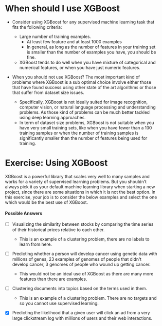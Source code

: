 
# When should I use XGBoost

- Consider using XGBoost for any supervised machine learning task that fits the following criteria:
	- Large number of training examples. 
		- At least few feature and at least 1000 examples
		- In general, as long as the number of features in your training set is smaller than the number of examples you have, you should be fine. 
	- XGBoost tends to do well when you have mixture of categorical and numerical features, or when you have just numeric features.

- When you should not use XGBoost? The most important kind of problems where XGBoost is a sub optimal choice involve either those that have found success using other state of the art algorithms or those that suffer from dataset size issues.
	- Specifically, XGBoost is not ideally suited for image recognition, computer vision, or natural language processing and understanding problems. As those kind of problems can be much better tackled using deep learning approaches. 
	- In term of dataset size problems, XGBoost is not suitable when you have very small training sets, like when you have fewer than a 100 training samples or when the number of training samples is significantly smaller than the number of features being used for training. 


# Exercise: Using XGBoost

XGBoost is a powerful library that scales very well to many samples and works for a variety of supervised learning problems. But you shouldn't always pick it as your default machine learning library when starting a new project, since there are some situations in which it is not the best option. In this exercise, your job is to consider the below examples and select the one which would be the best use of XGBoost.


#### Possible Answers

- [ ] Visualizing the similarity between stocks by comparing the time series of their historical prices relative to each other.
	- This is an example of a clustering problem, there are no labels to learn from here.
 
- [ ]  Predicting whether a person will develop cancer using genetic data with millions of genes, 23 examples of genomes of people that didn't develop cancer, 3 genomes of people who wound up getting cancer.
	- This would not be an ideal use of XGBoost as there are many more features than there are examples.

- [ ]  Clustering documents into topics based on the terms used in them.
	- This is an example of a clustering problem. There are no targets and so you cannot use supervised learning.
 
-  [X] Predicting the likelihood that a given user will click an ad from a very large clickstream log with millions of users and their web interactions.


